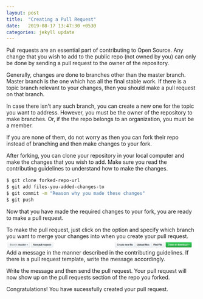 ```yaml
---
layout: post
title:  "Creating a Pull Request"
date:   2019-08-17 13:47:30 +0530
categories: jekyll update
---
```


Pull requests are an essential part of contributing to Open Source.
Any change that you wish to add to the public repo (not owned by you) can only be done by sending a pull request to the owner of the repository.

Generally, changes are done to branches other than the master branch. Master branch is the one which has all the final stable work. 
If there is a topic branch relevant to your changes, then you should make a pull request on that branch. 

In case there isn't any such branch, you can create a new one for the topic you want to address. 
However, you must be the owner of the repository to make branches. Or, if the the repo belongs to an organization, you must be a member.

If you are none of them, do not worry as then you can fork their repo instead of branching and then make changes to your fork.

After forking, you can clone your repository in your local computer and make the changes that you wish to add.
Make sure you read the contributing guidelines to understand how to make the changes.

```bash
$ git clone forked-repo-url
$ git add files-you-added-changes-to
$ git commit -m "Reason why you made these changes"
$ git push
```

Now that you have made the required changes to your fork, you are ready to make a pull request.

To make the pull request, just click on the option and specify which branch you want to merge your changes into when you create your pull request. 
![Pull Request][pr-img]
Add a message in the manner described in the contributing guidelines. If there is a pull request template, write the message accordingly. 

Write the message and then send the pull request. Your pull request will now show up on the pull requests section of the repo you forked.

Congratulations! You have sucessfully created your pull request.


[pr-img]: https://raw.githubusercontent.com/AbhayKaushik/AbhayKaushik.github.io/master/images/pull-request.png
